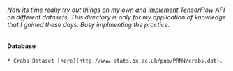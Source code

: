 ###### Now its time really try out things on my own and implement TensorFlow API on different datasets. This directory is only for my application of knowledge that I gained these days. Busy implmenting the practice.

#### Database

    * Crabs Dataset [here](http://www.stats.ox.ac.uk/pub/PRNN/crabs.dat).
